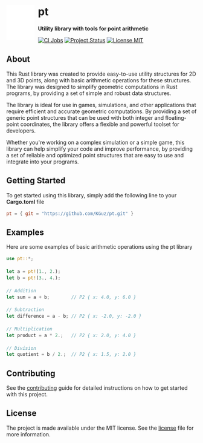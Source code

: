 <div align="left">
  <img title="title" src="./assets/icon.svg" alt="icon" align="left" width="75" style="padding-right: 1ch">
  <h1>pt</h1>
  <p><strong>Utility library with tools for point arithmetic</strong></p>
</div>

[![CI Jobs](https://github.com/KGuz/pt/actions/workflows/ci.yml/badge.svg)](https://github.com/KGuz/pt/actions/workflows/ci.yml)
[![Project Status](https://www.repostatus.org/badges/latest/wip.svg)](https://www.repostatus.org/#wip)
[![License MIT](https://img.shields.io/badge/license-MIT-blue)](#license)

## About

This Rust library was created to provide easy-to-use utility structures for 2D and 3D points, along with basic arithmetic operations for these structures. The library was designed to simplify geometric computations in Rust programs, by providing a set of simple and robust data structures.

The library is ideal for use in games, simulations, and other applications that require efficient and accurate geometric computations. By providing a set of generic point structures that can be used with both integer and floating-point coordinates, the library offers a flexible and powerful toolset for developers.

Whether you're working on a complex simulation or a simple game, this library can help simplify your code and improve performance, by providing a set of reliable and optimized point structures that are easy to use and integrate into your programs.

## Getting Started

To get started using this library, simply add the following line to your **Cargo.toml** file

```toml
pt = { git = "https://github.com/KGuz/pt.git" }
```

## Examples

Here are some examples of basic arithmetic operations using the pt library

```rust
use pt::*;

let a = pt!(1., 2.);
let b = pt!(3., 4.);

// Addition
let sum = a + b;        // P2 { x: 4.0, y: 6.0 }

// Subtraction
let difference = a - b; // P2 { x: -2.0, y: -2.0 }

// Multiplication
let product = a * 2.;   // P2 { x: 2.0, y: 4.0 }

// Division
let quotient = b / 2.;  // P2 { x: 1.5, y: 2.0 }

```

## Contributing

See the [contributing](Contributing.md) guide for detailed instructions on how to get started with this project.

## License

The project is made available under the MIT license. See the [license](License.md) file for more information.
